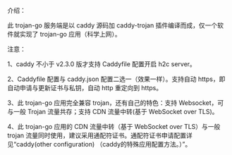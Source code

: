 介绍：

此 trojan-go 服务端是以 caddy 源码加 caddy-trojan 插件编译而成，仅一个软件就实现了 trojan-go 应用（科学上网）。

注意：

1、caddy 不小于 v2.3.0 版才支持 Caddyfile 配置开启 h2c server。

2、Caddyfile 配置与 caddy.json 配置二选一（效果一样）。支持自动 https，即自动申请与更新证书与私钥，自动 http 重定向到 https。

3、此 trojan-go 应用完全兼容 trojan，还有自己的特色：支持 Websocket，可与一般 Trojan 流量共存；支持 CDN 流量中转(基于 WebSocket over TLS)。

4、此 trojan-go 应用的 CDN 流量中转（基于 WebSocket over TLS）与一般 trojan 流量同时使用，建议采用通配符证书。通配符证书申请配置详见“caddy(other configuration) （caddy的特殊应用配置方法。）”。
